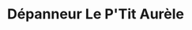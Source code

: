 ---
title: "Dépanneur Le P'Tit Aurèle"
url: /lepiphanie/depanneur-le-ptit-aurele/
shop: convenience
---